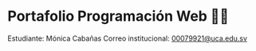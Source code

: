 # Portafolio Programación Web 👩‍💻
Estudiante: Mónica Cabañas
Correo institucional: 00079921@uca.edu.sv
